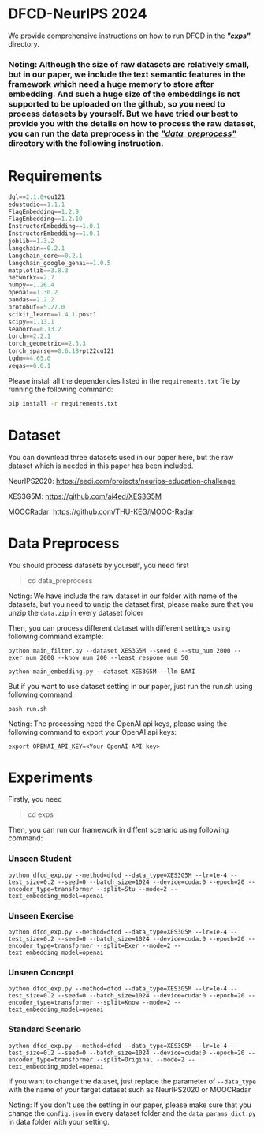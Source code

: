 # DFCD</u>-NeurIPS 2024

We provide comprehensive instructions on how to run DFCD in the ***<u>"exps"</u>*** directory. 

### Noting: Although the size of raw datasets are relatively small, but in our paper, we include the text semantic features in the framework which need a huge memory to store after embedding. And such a huge size of the embeddings is not supported to be uploaded on the github, so you need to process datasets by yourself. But we have tried our best to provide you with the details on how to process the raw dataset, you can run the data preprocess in the ***<u>"data_preprocess"</u>*** directory with the following instruction.

# Requirements	

```python
dgl==2.1.0+cu121
edustudio==1.1.1
FlagEmbedding==1.2.9
FlagEmbedding==1.2.10
InstructorEmbedding==1.0.1
InstructorEmbedding==1.0.1
joblib==1.3.2
langchain==0.2.1
langchain_core==0.2.1
langchain_google_genai==1.0.5
matplotlib==3.8.3
networkx==2.7
numpy==1.26.4
openai==1.30.2
pandas==2.2.2
protobuf==5.27.0
scikit_learn==1.4.1.post1
scipy==1.13.1
seaborn==0.13.2
torch==2.2.1
torch_geometric==2.5.3
torch_sparse==0.6.18+pt22cu121
tqdm==4.65.0
vegas==6.0.1
```
Please install all the dependencies listed in the `requirements.txt` file by running the following command:

```bash
pip install -r requirements.txt
```

# Dataset
You can download three datasets used in our paper here, but the raw dataset which is needed in this paper has been included.

NeurIPS2020: https://eedi.com/projects/neurips-education-challenge

XES3G5M: https://github.com/ai4ed/XES3G5M

MOOCRadar: https://github.com/THU-KEG/MOOC-Radar

# Data Preprocess

You should process datasets by yourself, you need first 

> cd data_preprocess

Noting: We have include the raw dataset in our folder with name of the datasets, but you need to unzip the dataset first, please make sure that you unzip the  `data.zip` in every dataset folder

Then, you can process different dataset with different settings using following command example:

```shell
python main_filter.py --dataset XES3G5M --seed 0 --stu_num 2000 --exer_num 2000 --know_num 200 --least_respone_num 50

python main_embedding.py --dataset XES3G5M --llm BAAI
```

But if you want to use dataset setting in our paper, just run the run.sh using following command: 

```shell
bash run.sh
```

Noting: The processing need the OpenAI api keys, please using the following command to export your OpenAI api keys:

```shell
export OPENAI_API_KEY=<Your OpenAI API key>
```



# Experiments

Firstly, you need

> cd exps

Then, you can run our framework in diffent scenario using following command:

### Unseen Student

```shell
python dfcd_exp.py --method=dfcd --data_type=XES3G5M --lr=1e-4 --test_size=0.2 --seed=0 --batch_size=1024 --device=cuda:0 --epoch=20 --encoder_type=transformer --split=Stu --mode=2 --text_embedding_model=openai
```
### Unseen Exercise

```shell
python dfcd_exp.py --method=dfcd --data_type=XES3G5M --lr=1e-4 --test_size=0.2 --seed=0 --batch_size=1024 --device=cuda:0 --epoch=20 --encoder_type=transformer --split=Exer --mode=2 --text_embedding_model=openai
```
### Unseen Concept

```shell
python dfcd_exp.py --method=dfcd --data_type=XES3G5M --lr=1e-4 --test_size=0.2 --seed=0 --batch_size=1024 --device=cuda:0 --epoch=20 --encoder_type=transformer --split=Know --mode=2 --text_embedding_model=openai
```

### Standard Scenario 

```shell
python dfcd_exp.py --method=dfcd --data_type=XES3G5M --lr=1e-4 --test_size=0.2 --seed=0 --batch_size=1024 --device=cuda:0 --epoch=20 --encoder_type=transformer --split=Original --mode=2 --text_embedding_model=openai
```

If you want to change the dataset, just replace the parameter of `--data_type` with the name of your target dataset such as NeurIPS2020 or MOOCRadar

Noting: If you don't use the setting in our paper, please make sure that you change the `config.json` in every dataset folder and the `data_params_dict.py` in data folder with your setting. 
